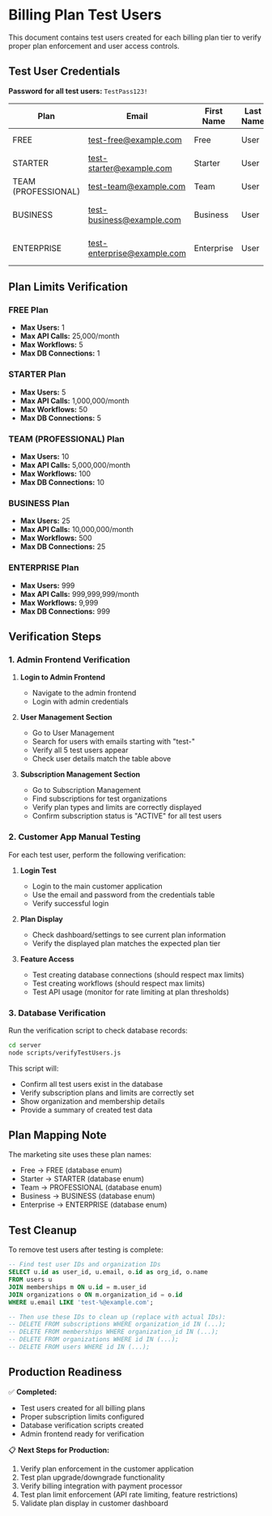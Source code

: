 # Billing Plan Test Users

This document contains test users created for each billing plan tier to verify proper plan enforcement and user access controls.

## Test User Credentials

**Password for all test users:** `TestPass123!`

| Plan | Email | First Name | Last Name | Organization |
|------|-------|------------|-----------|--------------|
| FREE | test-free@example.com | Free | User | Free Tier Organization |
| STARTER | test-starter@example.com | Starter | User | Starter Plan Organization |
| TEAM (PROFESSIONAL) | test-team@example.com | Team | User | Team Plan Organization |
| BUSINESS | test-business@example.com | Business | User | Business Plan Organization |
| ENTERPRISE | test-enterprise@example.com | Enterprise | User | Enterprise Plan Organization |

## Plan Limits Verification

### FREE Plan
- **Max Users:** 1
- **Max API Calls:** 25,000/month
- **Max Workflows:** 5
- **Max DB Connections:** 1

### STARTER Plan
- **Max Users:** 5
- **Max API Calls:** 1,000,000/month
- **Max Workflows:** 50
- **Max DB Connections:** 5

### TEAM (PROFESSIONAL) Plan
- **Max Users:** 10
- **Max API Calls:** 5,000,000/month
- **Max Workflows:** 100
- **Max DB Connections:** 10

### BUSINESS Plan
- **Max Users:** 25
- **Max API Calls:** 10,000,000/month
- **Max Workflows:** 500
- **Max DB Connections:** 25

### ENTERPRISE Plan
- **Max Users:** 999
- **Max API Calls:** 999,999,999/month
- **Max Workflows:** 9,999
- **Max DB Connections:** 999

## Verification Steps

### 1. Admin Frontend Verification

1. **Login to Admin Frontend**
   - Navigate to the admin frontend
   - Login with admin credentials

2. **User Management Section**
   - Go to User Management
   - Search for users with emails starting with "test-"
   - Verify all 5 test users appear
   - Check user details match the table above

3. **Subscription Management Section**
   - Go to Subscription Management
   - Find subscriptions for test organizations
   - Verify plan types and limits are correctly displayed
   - Confirm subscription status is "ACTIVE" for all test users

### 2. Customer App Manual Testing

For each test user, perform the following verification:

1. **Login Test**
   - Login to the main customer application
   - Use the email and password from the credentials table
   - Verify successful login

2. **Plan Display**
   - Check dashboard/settings to see current plan information
   - Verify the displayed plan matches the expected plan tier

3. **Feature Access**
   - Test creating database connections (should respect max limits)
   - Test creating workflows (should respect max limits)
   - Test API usage (monitor for rate limiting at plan thresholds)

### 3. Database Verification

Run the verification script to check database records:

```bash
cd server
node scripts/verifyTestUsers.js
```

This script will:
- Confirm all test users exist in the database
- Verify subscription plans and limits are correctly set
- Show organization and membership details
- Provide a summary of created test data

## Plan Mapping Note

The marketing site uses these plan names:
- Free → FREE (database enum)
- Starter → STARTER (database enum)
- Team → PROFESSIONAL (database enum)
- Business → BUSINESS (database enum)
- Enterprise → ENTERPRISE (database enum)

## Test Cleanup

To remove test users after testing is complete:

```sql
-- Find test user IDs and organization IDs
SELECT u.id as user_id, u.email, o.id as org_id, o.name
FROM users u
JOIN memberships m ON u.id = m.user_id
JOIN organizations o ON m.organization_id = o.id
WHERE u.email LIKE 'test-%@example.com';

-- Then use these IDs to clean up (replace with actual IDs):
-- DELETE FROM subscriptions WHERE organization_id IN (...);
-- DELETE FROM memberships WHERE organization_id IN (...);
-- DELETE FROM organizations WHERE id IN (...);
-- DELETE FROM users WHERE id IN (...);
```

## Production Readiness

✅ **Completed:**
- Test users created for all billing plans
- Proper subscription limits configured
- Database verification scripts created
- Admin frontend ready for verification

📋 **Next Steps for Production:**
1. Verify plan enforcement in the customer application
2. Test plan upgrade/downgrade functionality
3. Verify billing integration with payment processor
4. Test plan limit enforcement (API rate limiting, feature restrictions)
5. Validate plan display in customer dashboard